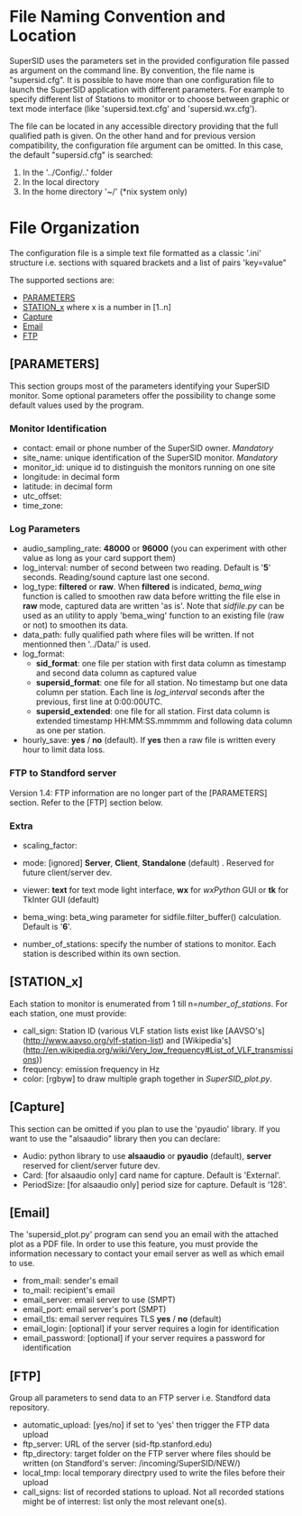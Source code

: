 # File Naming Convention and Location #
SuperSID uses the parameters set in the provided configuration file passed as argument on the command line. By convention, the file name is "supersid.cfg".
It is possible to have more than one configuration file to launch the SuperSID application with different parameters. For example to specify different list of Stations to monitor or to choose between graphic or text mode interface (like 'supersid.text.cfg' and 'supersid.wx.cfg').

The file can be located in any accessible directory providing that the full qualified path is given. On the other hand and for previous version compatibility, the configuration file argument can be omitted. In this case, the default "supersid.cfg" is searched:
  1. In the '../Config/..' folder
  2. In the local directory
  3. In the home directory '~/' (*nix system only)
 
# File Organization #
The configuration file is a simple text file formatted as a classic '.ini' structure i.e. sections with squared brackets and a list of pairs 'key=value"
 
 The supported sections are:
  * [PARAMETERS](#id-section1)
  * [STATION_x](#id-section2) where x is a number in [1..n]
  * [Capture](#id-section3)
  * [Email](#id-section4)
  * [FTP](#id-section5)
  
<div id='id-section1'/>

## [PARAMETERS] ##
This section groups most of the parameters identifying your SuperSID monitor. Some optional parameters offer the possibility to change some default values used by the program.

### Monitor Identification ###
  * contact: email or phone number of the SuperSID owner. *Mandatory*
  * site_name: unique identification of the SuperSID monitor. *Mandatory*
  * monitor_id: unique id to distinguish the monitors running on one site
  * longitude: in decimal form
  * latitude: in decimal form
  * utc_offset:
  * time_zone:
  
### Log Parameters ###
  * audio_sampling_rate: **48000** or **96000** (you can experiment with other value as long as your card support them)
  * log_interval: number of second between two reading. Default is '**5**' seconds. Reading/sound capture last one second.
  * log_type: **filtered** or **raw**. When **filtered** is indicated, *bema_wing* function is called to smoothen raw data before writting the file else in **raw** mode, captured data are written 'as is'. Note that *sidfile.py* can be used as an utility to apply 'bema_wing' function to an existing file (raw or not) to smoothen its data.
  * data_path: fully qualified path where files will be written. If not mentionned then '../Data/' is used.
  * log_format:
    - **sid_format**: one file per station with first data column as timestamp and second data column as captured value
    - **supersid_format**: one file for all station. No timestamp but one data column per station. Each line is *log_interval* seconds after the previous, first line at 0:00:00UTC.
    - **supersid_extended**: one file for all station. First data column is extended timestamp HH:MM:SS.mmmmm and following data column as one per station.
  * hourly_save: **yes** / **no** (default). If **yes** then a raw file is written every hour to limit data loss.
  
### FTP to Standford server ###
Version 1.4: FTP information are no longer part of the [PARAMETERS] section. Refer to the [FTP] section below.
  
### Extra ###
  * scaling_factor:
  * mode: [ignored] **Server**, **Client**, **Standalone** (default) . Reserved for future client/server dev.
  * viewer: **text** for text mode light interface, **wx** for *wxPython* GUI or **tk** for TkInter GUI (default)
  * bema_wing: beta_wing parameter for sidfile.filter_buffer() calculation. Default is '**6**'.

  * number_of_stations: specify the number of stations to monitor. Each station is described within its own section.

<div id='id-section2'/>

## [STATION_x] ##
Each station to monitor is enumerated from 1 till n=*number_of_stations*. For each station, one must provide:
  * call_sign: Station ID (various VLF station lists exist like [AAVSO's] (http://www.aavso.org/vlf-station-list) and [Wikipedia's] (http://en.wikipedia.org/wiki/Very_low_frequency#List_of_VLF_transmissions))
  * frequency: emission frequency in Hz
  * color: [rgbyw] to draw multiple graph together in *SuperSID_plot.py*.
  
<div id='id-section3'/>

## [Capture] ##
This section can be omitted if you plan to use the 'pyaudio' library. If you want to use the "alsaaudio" library then you can declare:
  * Audio: python library to use **alsaaudio** or **pyaudio** (default), **server** reserved for client/server future dev.
  * Card: [for alsaaudio only] card name for capture. Default is 'External'.
  * PeriodSize: [for alsaaudio only] period size for capture. Default is '128'.
  
<div id='id-section4'/>

## [Email] ##
The 'supersid_plot.py' program can send you an email with the attached plot as a PDF file. In order to use this feature, you must provide the information necessary to contact your email server as well as which email to use.
  * from_mail: sender's email
  * to_mail: recipient's email
  * email_server: email server to use (SMPT)
  * email_port: email server's port (SMPT)
  * email_tls: email server requires TLS **yes** / **no** (default)
  * email_login: [optional] if your server requires a login for identification
  * email_password: [optional] if your server requires a password for identification
  
<div id='id-section5'/>

## [FTP] ##
Group all parameters to send data to an FTP server i.e. Standford data repository.
  * automatic_upload: [yes/no] if set to 'yes' then trigger the FTP data upload
  * ftp_server: URL of the server (sid-ftp.stanford.edu)
  * ftp_directory: target folder on the FTP server where files should be written (on Standford's server: /incoming/SuperSID/NEW/)
  * local_tmp: local temporary directpry used to write the files before their upload
  * call_signs: list of recorded stations to upload. Not all recorded stations might be of interrest: list only the most relevant one(s).
